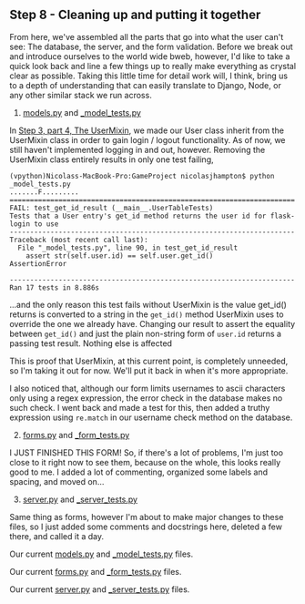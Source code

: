 ## Step 8 - Cleaning up and putting it together

From here, we've assembled all the parts that go into what 
the user can't see: The database, the server, and the form
validation. Before we break out and introduce ourselves to
the world wide bweb, however, I'd like to take a quick look
back and line a few things up to really make everything as
crystal clear as possible. Taking this little time for
detail work will, I think, bring us to a depth of understanding
that can easily translate to Django, Node, or any other
similar stack we run across. 

1. [models.py](https://github.com/nicolasjhampton/python_tutorial_game_project/blob/a9e898265bf842cca5df7b75a3ba5e4756a582d4/models.py) and [_model_tests.py](https://github.com/nicolasjhampton/python_tutorial_game_project/blob/4e601ceb45802f2f44a08ca44289c5dc6fe1bf2b/_model_tests.py)

In [Step 3, part 4, The UserMixin](https://github.com/nicolasjhampton/python_tutorial_game_project/blob/master/blog/step3.md#4-the-usermixin), we made our User class inherit 
from the UserMixin class in order to gain login / logout 
functionality. As of now, we still haven't implemented logging
in and out, however. Removing the UserMixin class entirely 
results in only one test failing,  

```
(vpython)Nicolass-MacBook-Pro:GameProject nicolasjhampton$ python _model_tests.py
.......F.........
======================================================================
FAIL: test_get_id_result (__main__.UserTableTests)
Tests that a User entry's get_id method returns the user id for flask-login to use
----------------------------------------------------------------------
Traceback (most recent call last):
  File "_model_tests.py", line 90, in test_get_id_result
    assert str(self.user.id) == self.user.get_id()
AssertionError

----------------------------------------------------------------------
Ran 17 tests in 8.886s
```

...and the only reason this test fails without UserMixin is
the value get_id() returns is converted to a string in the
```get_id()``` method UserMixin uses to override the one we
already have. Changing our result to assert the equality between
```get_id()``` and just the plain non-string form of ```user.id```
returns a passing test result. Nothing else is affected

This is proof that UserMixin, at this current point, is completely
unneeded, so I'm taking it out for now. We'll put it back in
when it's more appropriate.

I also noticed that, although our form limits usernames to ascii
characters only using a regex expression, the error check in the
database makes no such check. I went back and made a test for this,
then added a truthy expression using ```re.match``` in our username
check method on the database.




2. [forms.py](https://github.com/nicolasjhampton/python_tutorial_game_project/blob/a9e898265bf842cca5df7b75a3ba5e4756a582d4/forms.py) and [_form_tests.py](https://github.com/nicolasjhampton/python_tutorial_game_project/blob/a9e898265bf842cca5df7b75a3ba5e4756a582d4/_form_tests.py)


I JUST FINISHED THIS FORM! So, if there's a lot of problems, I'm 
just too close to it right now to see them, because on the whole,
this looks really good to me. I added a lot of commenting, organized 
some labels and spacing, and moved on...


3. [server.py](https://github.com/nicolasjhampton/python_tutorial_game_project/blob/a9e898265bf842cca5df7b75a3ba5e4756a582d4/server.py) and [_server_tests.py](https://github.com/nicolasjhampton/python_tutorial_game_project/blob/a9e898265bf842cca5df7b75a3ba5e4756a582d4/_server_tests.py)

Same thing as forms, however I'm about to make major changes to these
files, so I just added some comments and docstrings here, deleted
a few there, and called it a day.

Our current [models.py](https://github.com/nicolasjhampton/python_tutorial_game_project/blob/9ac83329a0976ae2b725f42dfc4259b7b1d1d267/models.py) and [_model_tests.py](https://github.com/nicolasjhampton/python_tutorial_game_project/blob/9ac83329a0976ae2b725f42dfc4259b7b1d1d267/_model_tests.py) files. 

Our current [forms.py](https://github.com/nicolasjhampton/python_tutorial_game_project/blob/9ac83329a0976ae2b725f42dfc4259b7b1d1d267/forms.py) and [_form_tests.py](https://github.com/nicolasjhampton/python_tutorial_game_project/blob/9ac83329a0976ae2b725f42dfc4259b7b1d1d267/_form_tests.py) files. 

Our current [server.py](https://github.com/nicolasjhampton/python_tutorial_game_project/blob/9e3dea80b2217c03dba362ca32cd0aea70a025cf/server.py) and [_server_tests.py](https://github.com/nicolasjhampton/python_tutorial_game_project/blob/9e3dea80b2217c03dba362ca32cd0aea70a025cf/_server_tests.py) files.